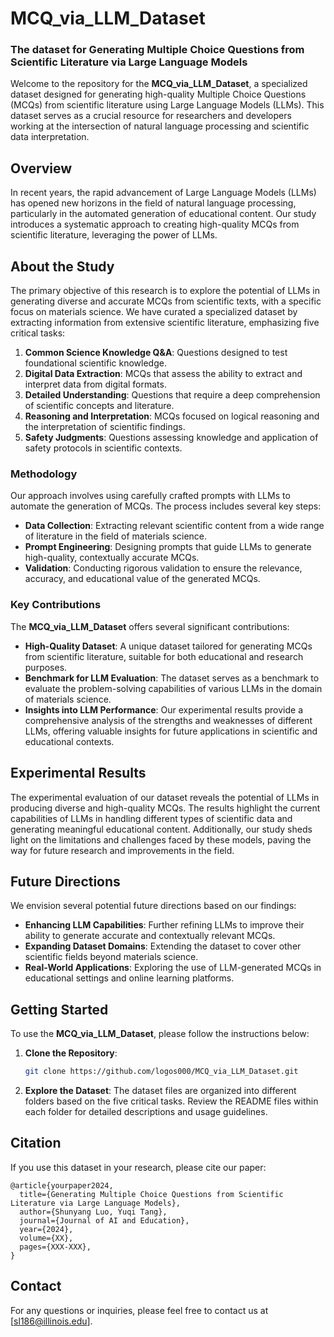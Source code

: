 # MCQ_via_LLM_Dataset

### The dataset for Generating Multiple Choice Questions from Scientific Literature via Large Language Models

Welcome to the repository for the **MCQ_via_LLM_Dataset**, a specialized dataset designed for generating high-quality Multiple Choice Questions (MCQs) from scientific literature using Large Language Models (LLMs). This dataset serves as a crucial resource for researchers and developers working at the intersection of natural language processing and scientific data interpretation.

## Overview

In recent years, the rapid advancement of Large Language Models (LLMs) has opened new horizons in the field of natural language processing, particularly in the automated generation of educational content. Our study introduces a systematic approach to creating high-quality MCQs from scientific literature, leveraging the power of LLMs.

## About the Study

The primary objective of this research is to explore the potential of LLMs in generating diverse and accurate MCQs from scientific texts, with a specific focus on materials science. We have curated a specialized dataset by extracting information from extensive scientific literature, emphasizing five critical tasks:

1. **Common Science Knowledge Q&A**: Questions designed to test foundational scientific knowledge.
2. **Digital Data Extraction**: MCQs that assess the ability to extract and interpret data from digital formats.
3. **Detailed Understanding**: Questions that require a deep comprehension of scientific concepts and literature.
4. **Reasoning and Interpretation**: MCQs focused on logical reasoning and the interpretation of scientific findings.
5. **Safety Judgments**: Questions assessing knowledge and application of safety protocols in scientific contexts.

### Methodology

Our approach involves using carefully crafted prompts with LLMs to automate the generation of MCQs. The process includes several key steps:

- **Data Collection**: Extracting relevant scientific content from a wide range of literature in the field of materials science.
- **Prompt Engineering**: Designing prompts that guide LLMs to generate high-quality, contextually accurate MCQs.
- **Validation**: Conducting rigorous validation to ensure the relevance, accuracy, and educational value of the generated MCQs.

### Key Contributions

The **MCQ_via_LLM_Dataset** offers several significant contributions:

- **High-Quality Dataset**: A unique dataset tailored for generating MCQs from scientific literature, suitable for both educational and research purposes.
- **Benchmark for LLM Evaluation**: The dataset serves as a benchmark to evaluate the problem-solving capabilities of various LLMs in the domain of materials science.
- **Insights into LLM Performance**: Our experimental results provide a comprehensive analysis of the strengths and weaknesses of different LLMs, offering valuable insights for future applications in scientific and educational contexts.

## Experimental Results

The experimental evaluation of our dataset reveals the potential of LLMs in producing diverse and high-quality MCQs. The results highlight the current capabilities of LLMs in handling different types of scientific data and generating meaningful educational content. Additionally, our study sheds light on the limitations and challenges faced by these models, paving the way for future research and improvements in the field.

## Future Directions

We envision several potential future directions based on our findings:

- **Enhancing LLM Capabilities**: Further refining LLMs to improve their ability to generate accurate and contextually relevant MCQs.
- **Expanding Dataset Domains**: Extending the dataset to cover other scientific fields beyond materials science.
- **Real-World Applications**: Exploring the use of LLM-generated MCQs in educational settings and online learning platforms.

## Getting Started

To use the **MCQ_via_LLM_Dataset**, please follow the instructions below:

1. **Clone the Repository**: 
   ```bash
   git clone https://github.com/logos000/MCQ_via_LLM_Dataset.git
   ```
2. **Explore the Dataset**: The dataset files are organized into different folders based on the five critical tasks. Review the README files within each folder for detailed descriptions and usage guidelines.

## Citation

If you use this dataset in your research, please cite our paper:

```
@article{yourpaper2024,
  title={Generating Multiple Choice Questions from Scientific Literature via Large Language Models},
  author={Shunyang Luo, Yuqi Tang},
  journal={Journal of AI and Education},
  year={2024},
  volume={XX},
  pages={XXX-XXX},
}
```

## Contact

For any questions or inquiries, please feel free to contact us at [sl186@illinois.edu].

